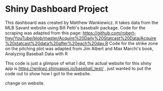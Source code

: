 # Shiny Dashboard Project
This dashboard was created by Matthew Wankiewicz. It takes data from the MLB Savant website using Bill Petti's baseballr package.
Code for the scraping was adapted from this page: https://github.com/robert-frey/YouTube/blob/master/Acquire%20Daily%20Statcast%20Data/Acquire%20statcast%20data%20after%20each%20day.R
Code for the strike zone on the pitching plot was adapted from Jim Albert and Max Marchi's book, Analyzing Baseball Data with R

This code is just a glimpse of what I did, the actual website for this shiny app is https://wnkwz.shinyapps.io/baseball_test/ , just wanted to put the code out to show how I got to the website.

change on website.
